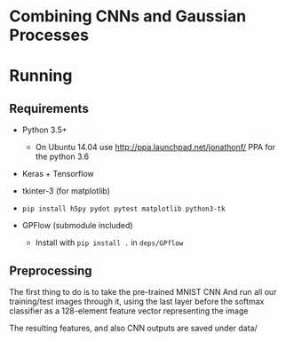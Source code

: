 # Combining CNNs and Gaussian Processes

# Running

## Requirements

* Python 3.5+ 
  * On Ubuntu 14.04 use http://ppa.launchpad.net/jonathonf/ PPA for the python 3.6

* Keras + Tensorflow
* tkinter-3 (for matplotlib)
* `pip install h5py pydot pytest matplotlib python3-tk`
* GPFlow (submodule included)
  * Install with `pip install .` in `deps/GPflow`

## Preprocessing

The first thing to do is to take the pre-trained MNIST CNN 
And run all our training/test images through it, using the last layer before the softmax classifier
as a 128-element feature vector representing the image

The resulting features, and also CNN outputs are saved under data/
